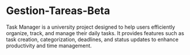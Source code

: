 # Gestion-Tareas-Beta
Task Manager is a university project designed to help users efficiently organize, track, and manage their daily tasks. It provides features such as task creation, categorization, deadlines, and status updates to enhance productivity and time management.
